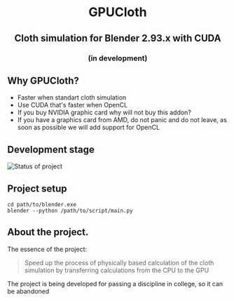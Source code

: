 <h1 align="center">GPUCloth</h1>
<h2 align="center">Cloth simulation for Blender 2.93.x with CUDA</h2>

<h3 align="center">(in development)</h3>

## Why GPUCloth?

- Faster when standart cloth simulation
- Use CUDA that's faster when OpenCL
- If you buy NVIDIA graphic card why will not buy this addon?
- If you have a graphics card from AMD, do not panic and do not leave, as soon as possible we will add support for OpenCL

## Development stage

![Status of project](https://sun9-65.userapi.com/impg/5uUstxgQ6bYp4wHgtEuXrtOytzslSWQvFL8svQ/NxnooRXEXCU.jpg?size=1280x588&quality=96&sign=ab03d7abd022b7a29773e9075c9daee0&type=album)

## Project setup

```
cd path/to/blender.exe
blender --python /path/to/script/main.py
```

## About the project.

The essence of the project:
>Speed up the process of physically based  calculation of the cloth simulation by transferring calculations from the CPU to the GPU

The project is being developed for passing a discipline in college, so it can be abandoned

